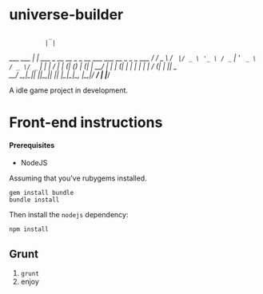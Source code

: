 universe-builder
================
               _
              | |
  ___ ___   __| | ___ _ __   __ _ _ __ ___   ___  __ _ _   _ ___
 / __/ _ \ / _` |/ _ \ '_ \ / _` | '_ ` _ \ / _ \/ _` | | | / __|
| (_| (_) | (_| |  __/ | | | (_| | | | | | |  __/ (_| | |_| \__ \
 \___\___/ \__,_|\___|_| |_|\__,_|_| |_| |_|\___|\__, |\__,_|___/
                                                  __/ |
                                                 |___/

A idle game project in development.

# Front-end instructions

#### Prerequisites

* NodeJS

Assuming that you've rubygems installed.
```
gem install bundle
bundle install
```

Then install the `nodejs` dependency:
```
npm install
```

## Grunt

1. `grunt`
2. enjoy
